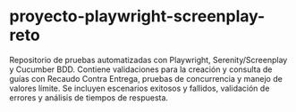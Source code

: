 # proyecto-playwright-screenplay-reto
Repositorio de pruebas automatizadas con Playwright, Serenity/Screenplay y Cucumber BDD. Contiene validaciones para la creación y consulta de guías con Recaudo Contra Entrega, pruebas de concurrencia y manejo de valores límite. Se incluyen escenarios exitosos y fallidos, validación de errores y análisis de tiempos de respuesta.
